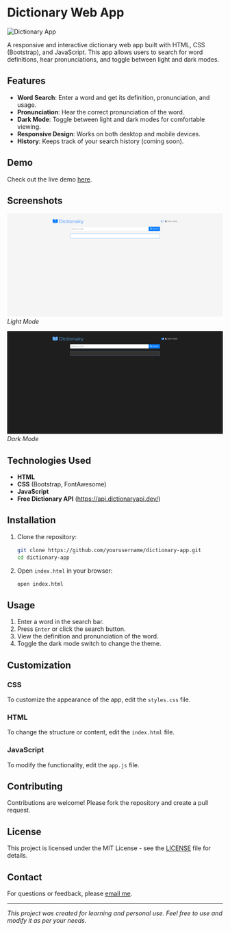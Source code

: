 # Dictionary Web App

![Dictionary App](https://img.shields.io/badge/Dictionary-App-blue.svg)

A responsive and interactive dictionary web app built with HTML, CSS (Bootstrap), and JavaScript. This app allows users to search for word definitions, hear pronunciations, and toggle between light and dark modes.

## Features

- **Word Search**: Enter a word and get its definition, pronunciation, and usage.
- **Pronunciation**: Hear the correct pronunciation of the word.
- **Dark Mode**: Toggle between light and dark modes for comfortable viewing.
- **Responsive Design**: Works on both desktop and mobile devices.
- **History**: Keeps track of your search history (coming soon).

## Demo

Check out the live demo [here](https://dictionairy.vercel.app/).

## Screenshots

![Light Mode](screenshots/light_mode.png)
*Light Mode*

![Dark Mode](screenshots/dark_mode.png)
*Dark Mode*

## Technologies Used

- **HTML**
- **CSS** (Bootstrap, FontAwesome)
- **JavaScript**
- **Free Dictionary API** (https://api.dictionaryapi.dev/)

## Installation

1. Clone the repository:
    ```sh
    git clone https://github.com/yourusername/dictionary-app.git
    cd dictionary-app
    ```

2. Open `index.html` in your browser:
    ```sh
    open index.html
    ```

## Usage

1. Enter a word in the search bar.
2. Press `Enter` or click the search button.
3. View the definition and pronunciation of the word.
4. Toggle the dark mode switch to change the theme.

## Customization

### CSS

To customize the appearance of the app, edit the `styles.css` file.

### HTML

To change the structure or content, edit the `index.html` file.

### JavaScript

To modify the functionality, edit the `app.js` file.

## Contributing

Contributions are welcome! Please fork the repository and create a pull request.

## License

This project is licensed under the MIT License - see the [LICENSE](LICENSE) file for details.

## Contact

For questions or feedback, please [email me](mailto:your.lucianclaudiu73@gmail.com).

---

*This project was created for learning and personal use. Feel free to use and modify it as per your needs.*
